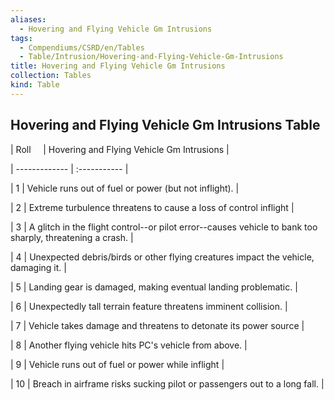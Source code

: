```yaml
---
aliases:
  - Hovering and Flying Vehicle Gm Intrusions
tags:
  - Compendiums/CSRD/en/Tables
  - Table/Intrusion/Hovering-and-Flying-Vehicle-Gm-Intrusions
title: Hovering and Flying Vehicle Gm Intrusions
collection: Tables
kind: Table
---
```

## Hovering and Flying Vehicle Gm Intrusions Table  
|  Roll &nbsp; &nbsp; | Hovering and Flying Vehicle Gm Intrusions  |  
| ------------- | :----------- |  
| 1 | Vehicle runs out of fuel or power (but not inflight). |  
| 2 | Extreme turbulence threatens to cause a loss of control inflight |  
| 3 | A glitch in the flight control--or pilot error--causes vehicle to bank too sharply, threatening a crash. |  
| 4 | Unexpected debris/birds or other flying creatures impact the vehicle, damaging it. |  
| 5 | Landing gear is damaged, making eventual landing problematic. |  
| 6 | Unexpectedly tall terrain feature threatens imminent collision. |  
| 7 | Vehicle takes damage and threatens to detonate its power source |  
| 8 | Another flying vehicle hits PC's vehicle from above. |  
| 9 | Vehicle runs out of fuel or power while inflight |  
| 10 | Breach in airframe risks sucking pilot or passengers out to a long fall. |